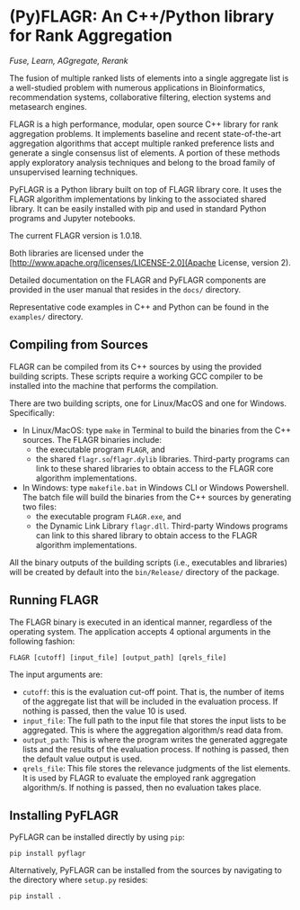 # (Py)FLAGR: An C++/Python library for Rank Aggregation

*Fuse, Learn, AGgregate, Rerank*

The fusion of multiple ranked lists of elements into a single aggregate list is a well-studied problem with numerous applications in Bioinformatics, recommendation systems, collaborative filtering, election systems and metasearch engines.

FLAGR is a high performance, modular, open source C++ library for rank aggregation problems. It implements baseline and recent state-of-the-art aggregation algorithms that accept multiple ranked preference lists and generate a single consensus list of elements. A portion of these methods apply exploratory analysis techniques and belong to the broad family of unsupervised learning techniques.

PyFLAGR is a Python library built on top of FLAGR library core. It uses the FLAGR algorithm implementations by linking to the associated shared library. It can be easily installed with pip and used in standard Python programs and Jupyter notebooks.

The current FLAGR version is 1.0.18.

Both libraries are licensed under the [http://www.apache.org/licenses/LICENSE-2.0](Apache License, version 2).

Detailed documentation on the FLAGR and PyFLAGR components are provided in the user manual that resides in the `docs/` directory.

Representative code examples in C++ and Python can be found in the `examples/` directory.


## Compiling from Sources

FLAGR can be compiled from its C++ sources by using the provided building scripts. These scripts require a working GCC compiler to be installed into the machine that performs the compilation.

There are two building scripts, one for Linux/MacOS and one for Windows. Specifically:

* In Linux/MacOS: type `make` in Terminal to build the binaries from the C++ sources. The FLAGR binaries include:
  * the executable program `FLAGR`, and
  * the shared `flagr.so`/`flagr.dylib` libraries. Third-party programs can link to these shared libraries to obtain access to the FLAGR core algorithm implementations.
* In Windows: type `makefile.bat` in Windows CLI or Windows Powershell. The batch file will build the binaries from the C++ sources by generating two files:
  * the executable program `FLAGR.exe`, and
  * the Dynamic Link Library `flagr.dll`. Third-party Windows programs can link to this shared library to obtain access to the FLAGR algorithm implementations.

All the binary outputs of the building scripts (i.e., executables and libraries) will be created by default into the `bin/Release/` directory of the package.

## Running FLAGR

The FLAGR binary is executed in an identical manner, regardless of the operating system. The application accepts 4 optional arguments in the following fashion:

`FLAGR [cutoff] [input_file] [output_path] [qrels_file]`

The input arguments are:

* `cutoff`: this is the evaluation cut-off point. That is, the number of items of the aggregate list that will be included in the evaluation process. If nothing is passed, then the value 10 is used.
* `input_file`: The full path to the input file that stores the input lists to be aggregated. This is where the aggregation algorithm/s read data from.
* `output_path`: This is where the program writes the generated aggregate lists and the results of the evaluation process. If nothing is passed, then the default value output is used.
* `qrels_file`: This file stores the relevance judgments of the list elements. It is used by FLAGR to evaluate the employed rank aggregation algorithm/s. If nothing is passed, then no evaluation takes place.


## Installing PyFLAGR

PyFLAGR can be installed directly by using `pip`:

`pip install pyflagr`

Alternatively, PyFLAGR can be installed from the sources by navigating to the directory where `setup.py` resides:

`pip install .`

